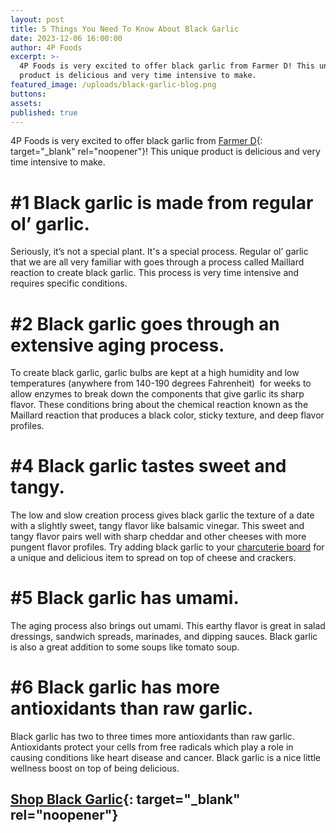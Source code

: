 ```yaml
---
layout: post
title: 5 Things You Need To Know About Black Garlic
date: 2023-12-06 16:00:00
author: 4P Foods
excerpt: >-
  4P Foods is very excited to offer black garlic from Farmer D! This unique
  product is delicious and very time intensive to make.
featured_image: /uploads/black-garlic-blog.png
buttons:
assets:
published: true
---
```

4P Foods is very excited to offer black garlic from [Farmer D](https://www.farmer-d.com/){: target="_blank" rel="noopener"}! This unique product is delicious and very time intensive to make.

# **\#1 Black garlic is made from regular ol’ garlic.**

Seriously, it’s not a special plant. It's a special process. Regular ol’ garlic that we are all very familiar with goes through a process called Maillard reaction to create black garlic. This process is very time intensive and requires specific conditions.

# **\#2 Black garlic goes through an extensive aging process.**

To create black garlic, garlic bulbs are kept at a high humidity and low temperatures (anywhere from 140-190 degrees Fahrenheit)&nbsp; for weeks to allow enzymes to break down the components that give garlic its sharp flavor. These conditions bring about the chemical reaction known as the Maillard reaction that produces a black color, sticky texture, and deep flavor profiles.

# **\#4 Black garlic tastes sweet and tangy.**

The low and slow creation process gives black garlic the texture of a date with a slightly sweet, tangy flavor like balsamic vinegar. This sweet and tangy flavor pairs well with sharp cheddar and other cheeses with more pungent flavor profiles. Try adding black garlic to your [charcuterie board](https://shop.4pfoods.com/product/the-perfect-charcuterie-board) for a unique and delicious item to spread on top of cheese and crackers.

# **\#5 Black garlic has umami.**

The aging process also brings out umami. This earthy flavor is great in salad dressings, sandwich spreads, marinades, and dipping sauces. Black garlic is also a great addition to some soups like tomato soup.

# **\#6 Black garlic has more antioxidants than raw garlic.**

Black garlic has two to three times more antioxidants than raw garlic. Antioxidants protect your cells from free radicals which play a role in causing conditions like heart disease and cancer. Black garlic is a nice little wellness boost on top of being delicious.

## **[Shop Black Garlic](https://shop.4pfoods.com/product/black-garlic){: target="_blank" rel="noopener"}**